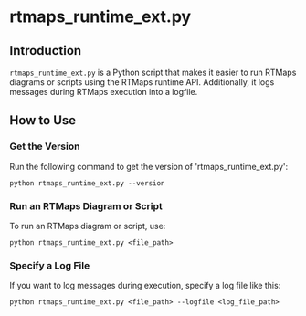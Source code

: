 # rtmaps_runtime_ext.py

## Introduction

`rtmaps_runtime_ext.py` is a Python script that makes it easier to run RTMaps diagrams or scripts using the RTMaps runtime API. Additionally, it logs messages during RTMaps execution into a logfile.

## How to Use

### Get the Version
Run the following command to get the version of 'rtmaps_runtime_ext.py':

`python rtmaps_runtime_ext.py --version`

### Run an RTMaps Diagram or Script

To run an RTMaps diagram or script, use:

`python rtmaps_runtime_ext.py <file_path>`

### Specify a Log File
If you want to log messages during execution, specify a log file like this:

`python rtmaps_runtime_ext.py <file_path> --logfile <log_file_path>`
